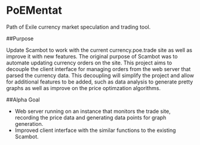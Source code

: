 # PoEMentat

Path of Exile currency market speculation and trading tool.

##Purpose

Update Scambot to work with the current currency.poe.trade site as well as improve it with new features. The original purpose of Scambot was to automate updating currency orders on the site. This project aims to decouple the client interface for managing orders from the web server that parsed the currency data. This decoupling will simplify the project and allow for additional features to be added, such as data analysis to generate pretty graphs as well as improve on the price optimzation algorithms.

##Alpha Goal
* Web server running on an instance that monitors the trade site, recording the price data and generating data points for graph generation.
* Improved client interface with the similar functions to the existing Scambot.
